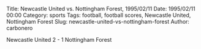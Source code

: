 Title: Newcastle United vs. Nottingham Forest, 1995/02/11
Date: 1995/02/11 00:00
Category: sports
Tags: football, football scores, Newcastle United, Nottingham Forest
Slug: newcastle-united-vs-nottingham-forest
Author: carbonero


Newcastle United 2 - 1 Nottingham Forest
